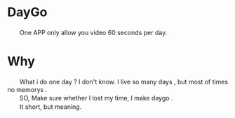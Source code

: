 # DayGo
　　One APP only allow you video 60 seconds per day.
　　
# Why
　　What i do one day ? I don't know. I live so many days , but most of times no memorys .  
　　SO, Make sure whether I lost my time, I make daygo .  
　　It short, but meaning.
